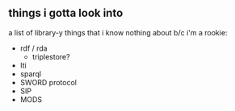 things i gotta look into
------------------------
a list of library-y things that i know nothing about b/c i'm a rookie:

* rdf / rda 
    * triplestore?
* lti
* sparql
* SWORD protocol
* SIP
* MODS
